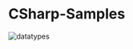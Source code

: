 # CSharp-Samples

![datatypes](https://user-images.githubusercontent.com/78081616/188669669-11fa70ec-347e-4abd-8aa7-6c8636643cd7.png)
